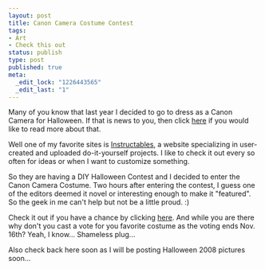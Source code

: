 ```yaml
--- 
layout: post
title: Canon Camera Costume Contest
tags: 
- Art
- Check this out
status: publish
type: post
published: true
meta: 
  _edit_lock: "1226443565"
  _edit_last: "1"
---
```

Many of you know that last year I decided to go to dress as a Canon Camera for Halloween.  If that is news to you, then click <a href="http://being.alansolidum.com/blogs/2007/10/31/costume-starts-with-c/">here</a> if you would like to read more about that.

Well one of my favorite sites is [Instructables][i], a website specializing in user-created and uploaded do-it-yourself projects.  I like to check it out every so often for ideas or when I want to customize something.

So they are having a DIY Halloween Contest and I decided to enter the Canon Camera Costume.  Two hours after entering the contest, I guess one of the editors deemed it novel or interesting enough to make it "featured".  So the geek in me can't help but not be a little proud.  :)

Check it out if you have a chance by clicking [here][iccc].  And while you are there why don't you cast a vote for you favorite costume as the voting ends Nov. 16th? Yeah, I know... Shameless plug...

Also check back here soon as I will be posting Halloween 2008 pictures soon...

[i]: http://www.instructables.com
[iccc]: http://www.instructables.com/id/Canon_Camera_Costume
